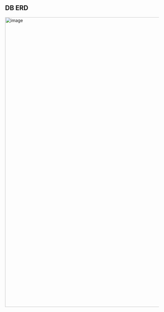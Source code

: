 ## DB ERD
<img width="951" alt="image" src="https://github.com/LikeLion-Kit/LikeLion-Kit-Backend/assets/96743351/f182d634-77b8-4503-87a4-486fc94af949">
